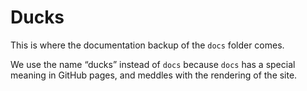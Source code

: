 # Ducks

This is where the documentation backup of the `docs` folder comes.

We use the name “ducks” instead of `docs` because `docs` has a special
meaning in GitHub pages, and meddles with the rendering of the site.